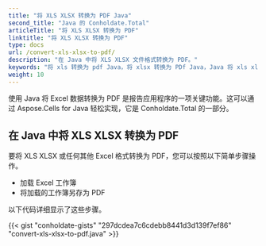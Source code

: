 ```yaml
---
title: "将 XLS XLSX 转换为 PDF Java"
second_title: "Java 的 Conholdate.Total"
articleTitle: "将 XLS XLSX 转换为 PDF"
linktitle: "将 XLS XLSX 转换为 PDF"
type: docs
url: /convert-xls-xlsx-to-pdf/
description: "在 Java 中将 XLS XLSX 文件格式转换为 PDF。"
keywords: "将 xls 转换为 pdf Java，将 xlsx 转换为 PDf Java，Java 将 xls xlsx，xls 转换为 pdf Java，xlsx 到 pdf eclipse Java，用于 xls 的 Java 转换器，用于 xlsx 的 Java 转换器，Excel 到 pdf Java，表格到 pdf"
weight: 10
---
```


使用 Java 将 Excel 数据转换为 PDF 是报告应用程序的一项关键功能。这可以通过 Aspose.Cells for Java 轻松实现，它是 Conholdate.Total 的一部分。

## **在 Java 中将 XLS XLSX 转换为 PDF**
要将 XLS XLSX 或任何其他 Excel 格式转换为 PDF，您可以按照以下简单步骤操作。

- 加载 Excel 工作簿
- 将加载的工作簿另存为 PDF

以下代码详细显示了这些步骤。

{{< gist "conholdate-gists" "297dcdea7c6cdebb8441d3d139f7ef86" "convert-xls-xlsx-to-pdf.java" >}}
